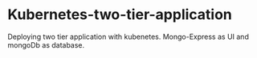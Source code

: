 # Kubernetes-two-tier-application
Deploying two tier application with kubenetes. Mongo-Express as UI and mongoDb as database.
